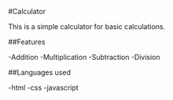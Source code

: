 #Calculator

This is a simple calculator for basic calculations.

##Features

-Addition
-Multiplication
-Subtraction
-Division

##Languages used

-html
-css
-javascript




